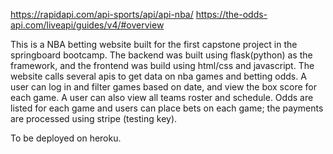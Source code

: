 https://rapidapi.com/api-sports/api/api-nba/
https://the-odds-api.com/liveapi/guides/v4/#overview

This is a NBA betting website built for the first capstone project in the springboard bootcamp. The backend was built using flask(python) as the framework, and the frontend was build using html/css and javascript. The website calls several apis to get data on nba games and betting odds. A user can log in and filter games based on date, and view the box score for each game. A user can also view all teams roster and schedule. Odds are listed for each game and users can place bets on each game; the payments are processed using stripe (testing key). 

To be deployed on heroku. 
